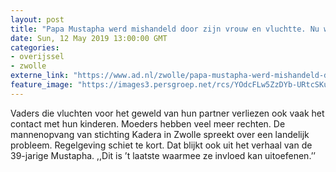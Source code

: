 ```yaml
---
layout: post
title: "Papa Mustapha werd mishandeld door zijn vrouw en vluchtte. Nu wil hij zijn kinderen weer zien: ‘Dit is onmenselijk, ze maken je helemaal gek’"
date: Sun, 12 May 2019 13:00:00 GMT
categories: 
- overijssel 
- zwolle 
externe_link: "https://www.ad.nl/zwolle/papa-mustapha-werd-mishandeld-door-zijn-vrouw-en-vluchtte-nu-wil-hij-zijn-kinderen-weer-zien-dit-is-onmenselijk-ze-maken-je-helemaal-gek~af230718/"
feature_image: "https://images3.persgroep.net/rcs/YOdcFLw5ZzDYb-URtcSKugCHW08/diocontent/145811966/_fitwidth/400/?appId=21791a8992982cd8da851550a453bd7f&quality=0.7"
---
```


Vaders die vluchten voor het geweld van hun partner verliezen ook vaak het contact met hun kinderen. Moeders hebben veel meer rechten. De mannenopvang van stichting Kadera in Zwolle spreekt over een landelijk probleem. Regelgeving schiet te kort. Dat blijkt ook uit het verhaal van de 39-jarige Mustapha. ,,Dit is ’t laatste waarmee ze invloed kan uitoefenen.’’
